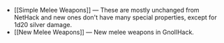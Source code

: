 - [[Simple Melee Weapons]] — These are mostly unchanged from NetHack and new ones don't have many special properties, except for 1d20 silver damage.
- [[New Melee Weapons]] — New melee weapons in GnollHack.